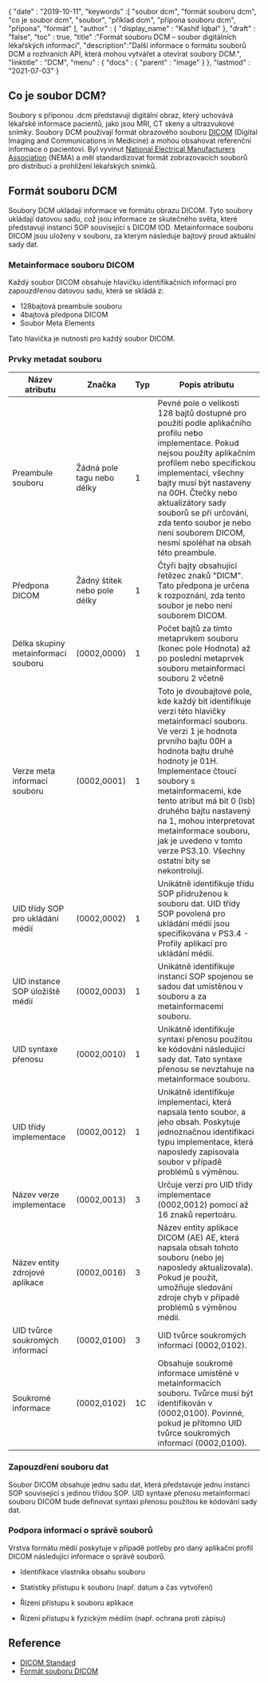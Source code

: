 {
  "date" : "2019-10-11",
  "keywords" :[ "soubor dcm", "formát souboru dcm", "co je soubor dcm", "soubor", "příklad dcm", "přípona souboru dcm", "přípona", "formát" ],
  "author" : {
    "display_name" : "Kashif Iqbal"
},
  "draft" : "false",
  "toc" : true,
  "title" :"Formát souboru DCM – soubor digitálních lékařských informací",
  "description":"Další informace o formátu souborů DCM a rozhraních API, která mohou vytvářet a otevírat soubory DCM.",
  "linktitle" : "DCM",
  "menu" : {
    "docs" : {
      "parent" : "image"
}
},
  "lastmod" : "2021-07-03"
}

## Co je soubor DCM?

Soubory s příponou .dcm představují digitální obraz, který uchovává lékařské informace pacientů, jako jsou MRI, CT skeny a ultrazvukové snímky. Soubory DCM používají formát obrazového souboru [DICOM](/cs/image/dicom) (Digital Imaging and Communications in Medicine) a mohou obsahovat referenční informace o pacientovi. Byl vyvinut [National Electrical Manufacturers Association](https://en.wikipedia.org/wiki/National_Electrical_Manufacturers_Association) (NEMA) a měl standardizovat formát zobrazovacích souborů pro distribuci a prohlížení lékařských snímků.

## Formát souboru DCM

Soubory DCM ukládají informace ve formátu obrazu DICOM. Tyto soubory ukládají datovou sadu, což jsou informace ze skutečného světa, které představují instanci SOP související s DICOM IOD. Metainformace souboru DICOM jsou uloženy v souboru, za kterým následuje bajtový proud aktuální sady dat.

### Metainformace souboru DICOM ##

Každý soubor DICOM obsahuje hlavičku identifikačních informací pro zapouzdřenou datovou sadu, která se skládá z:
* 128bajtová preambule souboru
* 4bajtová předpona DICOM
* Soubor Meta Elements

Tato hlavička je nutností pro každý soubor DICOM.

### Prvky metadat souboru ###
|Název atributu|Značka|Typ| Popis atributu
---|---|---|---|
|Preambule souboru|Žádná pole tagu nebo délky|1|Pevné pole o velikosti 128 bajtů dostupné pro použití podle aplikačního profilu nebo implementace. Pokud nejsou použity aplikačním profilem nebo specifickou implementací, všechny bajty musí být nastaveny na 00H. Čtečky nebo aktualizátory sady souborů se při určování, zda tento soubor je nebo není souborem DICOM, nesmí spoléhat na obsah této preambule.
|Předpona DICOM|Žádný štítek nebo pole délky|1|Čtyři bajty obsahující řetězec znaků "DICM". Tato předpona je určena k rozpoznání, zda tento soubor je nebo není souborem DICOM.
|Délka skupiny metainformací souboru|(0002,0000)|1|Počet bajtů za tímto metaprvkem souboru (konec pole Hodnota) až po poslední metaprvek souboru metainformací souboru 2 včetně
|Verze meta informací souboru|(0002,0001)|1|Toto je dvoubajtové pole, kde každý bit identifikuje verzi této hlavičky metainformací souboru. Ve verzi 1 je hodnota prvního bajtu 00H a hodnota bajtu druhé hodnoty je 01H. Implementace čtoucí soubory s metainformacemi, kde tento atribut má bit 0 (lsb) druhého bajtu nastavený na 1, mohou interpretovat metainformace souboru, jak je uvedeno v tomto verze PS3.10. Všechny ostatní bity se nekontrolují.
|UID třídy SOP pro ukládání médií|(0002,0002)|1|Unikátně identifikuje třídu SOP přidruženou k souboru dat. UID třídy SOP povolená pro ukládání médií jsou specifikována v PS3.4 - Profily aplikací pro ukládání médií.
|UID instance SOP úložiště médií|(0002,0003)|1|Unikátně identifikuje instanci SOP spojenou se sadou dat umístěnou v souboru a za metainformacemi souboru.
|UID syntaxe přenosu|(0002,0010)|1|Unikátně identifikuje syntaxi přenosu použitou ke kódování následující sady dat. Tato syntaxe přenosu se nevztahuje na metainformace souboru.
|UID třídy implementace|(0002,0012)|1|Unikátně identifikuje implementaci, která napsala tento soubor, a jeho obsah. Poskytuje jednoznačnou identifikaci typu implementace, která naposledy zapisovala soubor v případě problémů s výměnou.
|Název verze implementace|(0002,0013)|3|Určuje verzi pro UID třídy implementace (0002,0012) pomocí až 16 znaků repertoáru.
|Název entity zdrojové aplikace|(0002,0016)|3|Název entity aplikace DICOM (AE) AE, která napsala obsah tohoto souboru (nebo jej naposledy aktualizovala). Pokud je použit, umožňuje sledování zdroje chyb v případě problémů s výměnou médií.
|UID tvůrce soukromých informací|(0002,0100)|3|UID tvůrce soukromých informací (0002,0102).
|Soukromé informace|(0002,0102)|1C|Obsahuje soukromé informace umístěné v metainformacích souboru. Tvůrce musí být identifikován v (0002,0100). Povinné, pokud je přítomno UID tvůrce soukromých informací (0002,0100).

### Zapouzdření souboru dat ###

Soubor DICOM obsahuje jednu sadu dat, která představuje jednu instanci SOP související s jedinou třídou SOP. UID syntaxe přenosu metainformací souboru DICOM bude definovat syntaxi přenosu použitou ke kódování sady dat.

### Podpora informací o správě souborů ###

Vrstva formátu médií poskytuje v případě potřeby pro daný aplikační profil DICOM následující informace o správě souborů.

* Identifikace vlastníka obsahu souboru

* Statistiky přístupu k souboru (např. datum a čas vytvoření)

* Řízení přístupu k souboru aplikace

* Řízení přístupu k fyzickým médiím (např. ochrana proti zápisu)

## Reference ##
* [DICOM Standard](https://www.dicomstandard.org/current/)
* [Formát souboru DICOM](https://dicom.nema.org/dicom/2013/output/chtml/part10/chapter_7.html)

